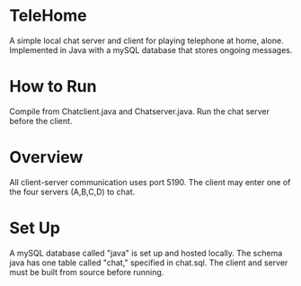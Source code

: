 # TeleHome
A simple local chat server and client for playing telephone at home, alone.
Implemented in Java with a mySQL database that stores ongoing messages.

# How to Run
Compile from Chatclient.java and Chatserver.java. Run the chat server before the client.

# Overview
All client-server communication uses port 5190. The client may enter one of the four servers (A,B,C,D) to chat.

# Set Up
A mySQL database called "java" is set up and hosted locally. The schema java has one table called "chat," specified in chat.sql. The client and server must be built from source before running.
